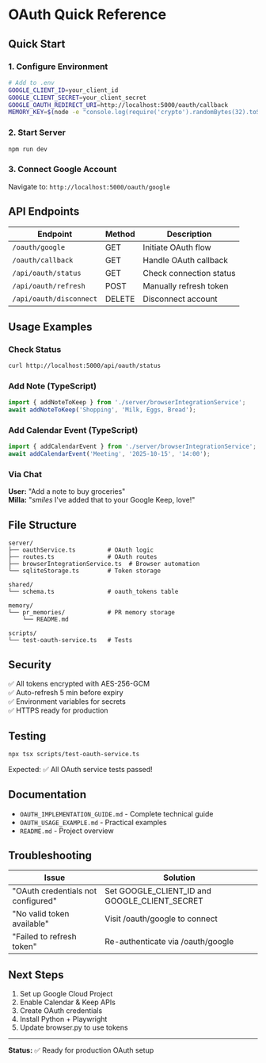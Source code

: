 # OAuth Quick Reference

## Quick Start

### 1. Configure Environment
```bash
# Add to .env
GOOGLE_CLIENT_ID=your_client_id
GOOGLE_CLIENT_SECRET=your_client_secret
GOOGLE_OAUTH_REDIRECT_URI=http://localhost:5000/oauth/callback
MEMORY_KEY=$(node -e "console.log(require('crypto').randomBytes(32).toString('hex'))")
```

### 2. Start Server
```bash
npm run dev
```

### 3. Connect Google Account
Navigate to: `http://localhost:5000/oauth/google`

## API Endpoints

| Endpoint | Method | Description |
|----------|--------|-------------|
| `/oauth/google` | GET | Initiate OAuth flow |
| `/oauth/callback` | GET | Handle OAuth callback |
| `/api/oauth/status` | GET | Check connection status |
| `/api/oauth/refresh` | POST | Manually refresh token |
| `/api/oauth/disconnect` | DELETE | Disconnect account |

## Usage Examples

### Check Status
```bash
curl http://localhost:5000/api/oauth/status
```

### Add Note (TypeScript)
```typescript
import { addNoteToKeep } from './server/browserIntegrationService';
await addNoteToKeep('Shopping', 'Milk, Eggs, Bread');
```

### Add Calendar Event (TypeScript)
```typescript
import { addCalendarEvent } from './server/browserIntegrationService';
await addCalendarEvent('Meeting', '2025-10-15', '14:00');
```

### Via Chat
**User:** "Add a note to buy groceries"  
**Milla:** "*smiles* I've added that to your Google Keep, love!"

## File Structure

```
server/
├── oauthService.ts         # OAuth logic
├── routes.ts               # OAuth routes
├── browserIntegrationService.ts  # Browser automation
└── sqliteStorage.ts        # Token storage

shared/
└── schema.ts               # oauth_tokens table

memory/
└── pr_memories/            # PR memory storage
    └── README.md

scripts/
└── test-oauth-service.ts   # Tests
```

## Security

✅ All tokens encrypted with AES-256-GCM  
✅ Auto-refresh 5 min before expiry  
✅ Environment variables for secrets  
✅ HTTPS ready for production  

## Testing

```bash
npx tsx scripts/test-oauth-service.ts
```

Expected: ✅ All OAuth service tests passed!

## Documentation

- `OAUTH_IMPLEMENTATION_GUIDE.md` - Complete technical guide
- `OAUTH_USAGE_EXAMPLE.md` - Practical examples
- `README.md` - Project overview

## Troubleshooting

| Issue | Solution |
|-------|----------|
| "OAuth credentials not configured" | Set GOOGLE_CLIENT_ID and GOOGLE_CLIENT_SECRET |
| "No valid token available" | Visit /oauth/google to connect |
| "Failed to refresh token" | Re-authenticate via /oauth/google |

## Next Steps

1. Set up Google Cloud Project
2. Enable Calendar & Keep APIs
3. Create OAuth credentials
4. Install Python + Playwright
5. Update browser.py to use tokens

---

**Status:** ✅ Ready for production OAuth setup
